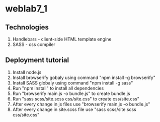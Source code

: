 # weblab7_1
## Technologies
1. Handlebars - client-side HTML template engine
2. SASS - css compiler
## Deployment tutorial
1. Install node.js
2. Install browserify gobaly using command "npm install -g browserify"
3. Install SASS globaly using command "npm install -g sass"
4. Run "npm install" to install all dependencies
5. Run "browserify main.js -o bundle.js" to create bundle.js
6. Run "sass scss/site.scss css/site.css" to create css/site.css"
7. After every change in js files use "browserify main.js -o bundle.js"
8. After every change in site.scss file use "sass scss/site.scss css/site.css"